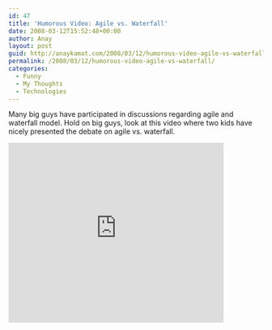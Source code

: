 ```yaml
---
id: 47
title: 'Humorous Video: Agile vs. Waterfall'
date: 2008-03-12T15:52:48+00:00
author: Anay
layout: post
guid: http://anaykamat.com/2008/03/12/humorous-video-agile-vs-waterfall/
permalink: /2008/03/12/humorous-video-agile-vs-waterfall/
categories:
  - Funny
  - My Thoughts
  - Technologies
---
```

Many big guys have participated in discussions regarding agile and waterfall model. Hold on big guys, look at this video where two kids have nicely presented the debate on agile vs. waterfall.

<iframe width="425" height="355" src="https://www.youtube.com/embed/XokJLWp7icI" frameborder="0" allow="accelerometer; autoplay; encrypted-media; gyroscope; picture-in-picture" allowfullscreen></iframe>
